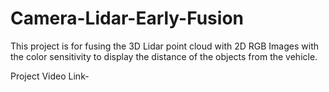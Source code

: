 # Camera-Lidar-Early-Fusion

This project is for fusing the 3D Lidar point cloud with 2D RGB Images with the color sensitivity to display the distance of the objects from the vehicle.

Project Video Link-
